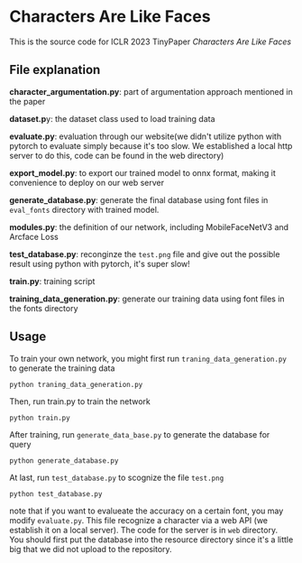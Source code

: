 # Characters Are Like Faces
This is the source code for ICLR 2023 TinyPaper *Characters Are Like Faces*
## File explanation
**character_argumentation.py**: part of argumentation approach mentioned in the paper

**dataset.p**y: the dataset class used to load training data

**evaluate.py**: evaluation through our website(we didn't utilize python with pytorch to evaluate simply because it's too slow. We established a local http server to do this, code can be found in the web directory)

**export_model.py**: to export our trained model to onnx format, making it convenience to deploy on our web server

**generate_database.py**: generate the final database using font files in `eval_fonts` directory with trained model.

**modules.py**: the definition of our network, including MobileFaceNetV3 and Arcface Loss

**test_database.py**: reconginze the `test.png` file and give out the possible result using python with pytorch, it's super slow!

**train.py**: training script

**training_data_generation.py**: generate our training data using font files in the fonts directory

## Usage

To train your own network, you might first run `traning_data_generation.py` to generate the training data
```
python traning_data_generation.py
```

Then, run train.py to train the network
```
python train.py
```

After training, run `generate_data_base.py` to generate the database for query

```
python generate_database.py
```

At last, run `test_database.py` to scognize the file `test.png`

```
python test_database.py
```

note that if you want to evalueate the accuracy on a certain font, you may modify `evaluate.py`. This file recognize a character via a web API (we establish it on a local server). The code for the server is in `web` directory. You should first put the database into the resource directory since it's a little big that we did not upload to the repository.
